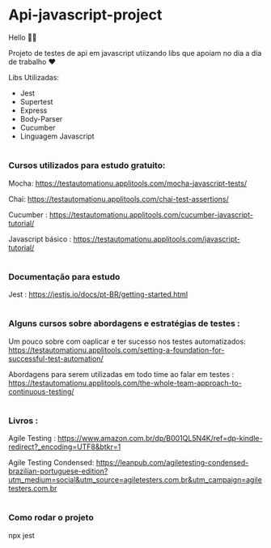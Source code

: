 # Api-javascript-project

Hello 👋🏻

Projeto de testes de api em javascript utiizando libs que apoiam no dia a dia de trabalho ❤️

Libs Utilizadas:

- Jest
- Supertest
- Express
- Body-Parser
- Cucumber
- Linguagem Javascript

# <h3> Cursos utilizados para estudo gratuito: </h3>


Mocha: https://testautomationu.applitools.com/mocha-javascript-tests/

Chai: https://testautomationu.applitools.com/chai-test-assertions/

Cucumber : https://testautomationu.applitools.com/cucumber-javascript-tutorial/

Javascript básico : https://testautomationu.applitools.com/javascript-tutorial/

# <h3> Documentação para estudo </h3>

Jest : https://jestjs.io/docs/pt-BR/getting-started.html


# <h3> Alguns cursos sobre abordagens e estratégias de testes :</h3>


Um pouco sobre com oaplicar e ter sucesso nos testes automatizados:
https://testautomationu.applitools.com/setting-a-foundation-for-successful-test-automation/

Abordagens para serem utilizadas em todo time ao falar em testes :
https://testautomationu.applitools.com/the-whole-team-approach-to-continuous-testing/

# <h3>Livros : </h3>


Agile Testing : https://www.amazon.com.br/dp/B001QL5N4K/ref=dp-kindle-redirect?_encoding=UTF8&btkr=1

Agile Testing Condensed:  https://leanpub.com/agiletesting-condensed-brazilian-portuguese-edition?utm_medium=social&utm_source=agiletesters.com.br&utm_campaign=agiletesters.com.br



# <h3>Como rodar o projeto</h3>

npx jest
